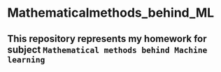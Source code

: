 # Mathematicalmethods_behind_ML

## This repository represents my homework for subject `Mathematical methods behind Machine learning`

